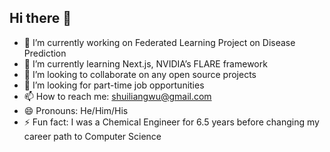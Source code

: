 ## Hi there 👋

- 🔭 I’m currently working on Federated Learning Project on Disease Prediction
- 🌱 I’m currently learning Next.js, NVIDIA’s FLARE framework
- 👯 I’m looking to collaborate on any open source projects
- 🤔 I’m looking for part-time job opportunities
- 📫 How to reach me: shuiliangwu@gmail.com
- 😄 Pronouns: He/Him/His
- ⚡ Fun fact: I was a Chemical Engineer for 6.5 years before changing my career path to Computer Science
